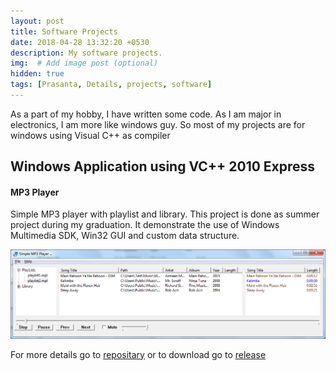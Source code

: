 ```yaml
---
layout: post
title: Software Projects
date: 2018-04-28 13:32:20 +0530
description: My software projects. 
img:  # Add image post (optional)
hidden: true
tags: [Prasanta, Details, projects, software]
---
```

As a part of my hobby, I have written some code. As I am major in electronics, I am more like windows guy. So most of my projects are for windows using Visual C++ as compiler

## Windows Application using VC++ 2010 Express

#### MP3 Player

Simple MP3 player with playlist and library. This project is done as summer project during my graduation. It demonstrate the use of Windows Multimedia SDK, Win32 GUI and custom data structure.

![MP3 Player Snapshot](https://github.com/prashal/mp3player/raw/master/snapshots/snapshot.png "MP3 Player")

For more details go to [repositary](https://github.com/prashal/mp3player) or to download go to [release](https://github.com/prashal/mp3player/releases/latest)




